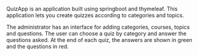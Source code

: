 QuizApp is an application built using springboot and thymeleaf.
This application lets you create quizzes according to categories and topics.

The administrator has an interface for adding categories, courses, topics and questions.
The user can choose a quiz by category and answer the questions asked.
At the end of each quiz, the answers are shown in green and the questions in red.
